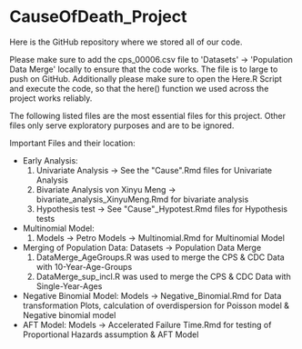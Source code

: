 # CauseOfDeath_Project

Here is the GitHub repository where we stored all of our code.

Please make sure to add the cps_00006.csv file to 'Datasets' -> 'Population Data Merge' locally to ensure that the code works. The file is to large to push on GitHub.
Additionally please make sure to open the Here.R Script and execute the code, so that the here() function we used across the project works reliably. 

The following listed files are the most essential files for this project. Other files only serve exploratory purposes and are to be ignored.

Important Files and their location:
- Early Analysis:
  1) Univariate Analysis -> See the "Cause".Rmd files for Univariate Analysis
  2) Bivariate Analysis von Xinyu Meng -> bivariate_analysis_XinyuMeng.Rmd for bivariate analysis
  3) Hypothesis test -> See "Cause"_Hypotest.Rmd files for Hypothesis tests
- Multinomial Model:
  1) Models -> Petro Models -> Multinomial.Rmd for Multinomial Model
- Merging of Population Data: Datasets -> Population Data Merge
  1) DataMerge_AgeGroups.R was used to merge the CPS & CDC Data with 10-Year-Age-Groups
  2) DataMerge_sup_incl.R was used to merge the CPS & CDC Data with Single-Year-Ages
- Negative Binomial Model: Models -> Negative_Binomial.Rmd for Data transformation Plots, calculation of overdispersion for Poisson model & Negative binomial model
- AFT Model: Models -> Accelerated Failure Time.Rmd for testing of Proportional Hazards assumption & AFT Model
